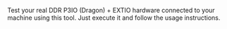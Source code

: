 Test your real DDR P3IO (Dragon) + EXTIO hardware connected to your machine using this tool. Just
execute it and follow the usage instructions.
